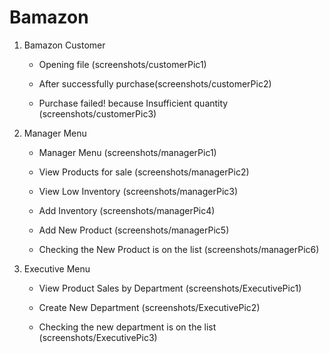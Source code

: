 # Bamazon


1. Bamazon Customer

    + Opening file (screenshots/customerPic1)

    + After successfully purchase(screenshots/customerPic2)

    + Purchase failed! because Insufficient quantity (screenshots/customerPic3)


2. Manager Menu
    + Manager Menu (screenshots/managerPic1)

    + View Products for sale (screenshots/managerPic2)

    + View Low Inventory (screenshots/managerPic3)

    + Add Inventory (screenshots/managerPic4)

    + Add New Product (screenshots/managerPic5)

    + Checking the New Product is on the list (screenshots/managerPic6)


3. Executive Menu
    + View Product Sales by Department (screenshots/ExecutivePic1)

    + Create New Department (screenshots/ExecutivePic2)

    + Checking the new department is on the list (screenshots/ExecutivePic3)